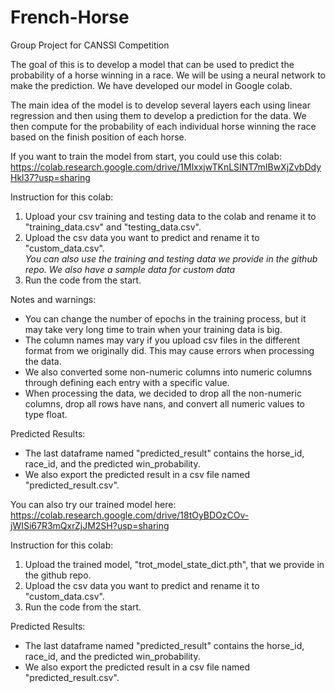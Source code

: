 # French-Horse
Group Project for CANSSI Competition

The goal of this is to develop a model that can be used to predict the probability of a horse winning in a race. We will be using a neural network to make the prediction. We have developed our model in Google colab. 

The main idea of the model is to develop several layers each using linear regression and then using them to develop a prediction for the data. We then compute for the probability of each individual horse winning the race based on the finish position of each horse. 

If you want to train the model from start, you could use this colab:
https://colab.research.google.com/drive/1MlxxjwTKnLSINT7mIBwXjZvbDdyHkl37?usp=sharing 

Instruction for this colab: 
1. Upload your csv training and testing data to the colab and rename it to "training_data.csv" and "testing_data.csv". 
2. Upload the csv data you want to predict and rename it to "custom_data.csv". \
_You can also use the training and testing data we provide in the github repo. We also have a sample data for custom data_
3. Run the code from the start.
   
Notes and warnings: 
- You can change the number of epochs in the training process, but it may take very long time to train when your training data is big. 
- The column names may vary if you upload csv files in the different format from we originally did. This may cause errors when processing the data. 
- We also converted some non-numeric columns into numeric columns through defining each entry with a specific value. 
- When processing the data, we decided to drop all the non-numeric columns, drop all rows have nans, and convert all numeric values to type float.
   
Predicted Results:
- The last dataframe named "predicted_result" contains the horse_id, race_id, and the predicted win_probability. 
- We also export the predicted result in a csv file named "predicted_result.csv".


You can also try our trained model here:\
https://colab.research.google.com/drive/18tOyBDOzCOv-jWISi67R3mQxrZjJM2SH?usp=sharing

Instruction for this colab: 
1. Upload the trained model, "trot_model_state_dict.pth", that we provide in the github repo.
2. Upload the csv data you want to predict and rename it to "custom_data.csv". 
3. Run the code from the start.

Predicted Results:
- The last dataframe named "predicted_result" contains the horse_id, race_id, and the predicted win_probability. 
- We also export the predicted result in a csv file named "predicted_result.csv".
